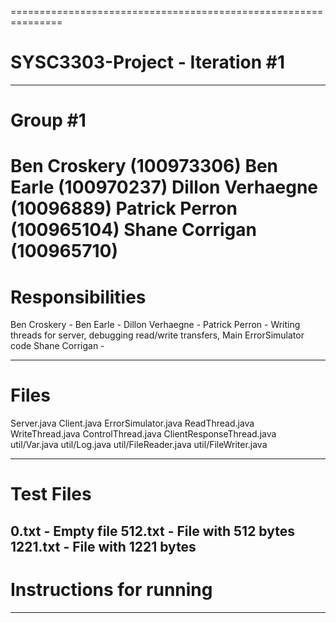 ===============================================================
# SYSC3303-Project - Iteration #1
---------------------------------------------------------------
# Group #1
  Ben Croskery (100973306)
  Ben Earle (100970237)
  Dillon Verhaegne (10096889)
  Patrick Perron (100965104)
  Shane Corrigan (100965710)
===============================================================
# Responsibilities

  Ben Croskery -
  Ben Earle -
  Dillon Verhaegne -
  Patrick Perron - Writing threads for server, debugging read/write transfers, Main ErrorSimulator code
  Shane Corrigan -
  
---------------------------------------------------------------
# Files

  Server.java
  Client.java
  ErrorSimulator.java
  ReadThread.java
  WriteThread.java
  ControlThread.java
  ClientResponseThread.java
  util/Var.java
  util/Log.java
  util/FileReader.java
  util/FileWriter.java

---------------------------------------------------------------
# Test Files
  0.txt - Empty file
  512.txt - File with 512 bytes
  1221.txt - File with 1221 bytes
---------------------------------------------------------------
# Instructions for running



---------------------------------------------------------------
